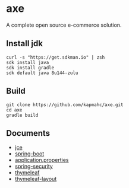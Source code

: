 # axe

A complete open source e-commerce solution.

## Install jdk

```
curl -s "https://get.sdkman.io" | zsh
sdk install java
sdk install gradle
sdk default java 8u144-zulu
```

## Build

```
git clone https://github.com/kapmahc/axe.git
cd axe
gradle build
```

## Documents

- [jce](http://www.oracle.com/technetwork/java/javase/downloads/jce8-download-2133166.html)
- [spring-boot](https://docs.spring.io/spring-boot/docs/current/reference/html/index.html)
- [application.properties](https://docs.spring.io/spring-boot/docs/current/reference/html/common-application-properties.html)
- [spring-security](https://docs.spring.io/spring-security/site/docs/5.0.0.M3/reference/htmlsingle/)
- [thymeleaf](http://www.thymeleaf.org/doc/tutorials/3.0/usingthymeleaf.html)
- [thymeleaf-layout](https://ultraq.github.io/thymeleaf-layout-dialect/Installation.html)